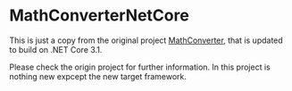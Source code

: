 MathConverterNetCore
=============

This is just a copy from the original project <a href="https://github.com/hexinnovation/MathConverter" target="_blank">MathConverter</a>, that is updated to build on .NET Core 3.1. 

Please check the origin project for further information. 
In this project is nothing new expcept the new target framework.


